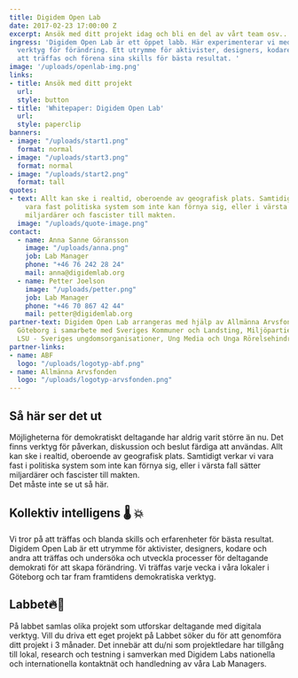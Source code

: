 ```yaml
---
title: Digidem Open Lab
date: 2017-02-23 17:00:00 Z
excerpt: Ansök med ditt projekt idag och bli en del av vårt team osv..
ingress: 'Digidem Open Lab är ett öppet labb. Här experimenterar vi med framtidens
  verktyg för förändring. Ett utrymme för aktivister, designers, kodare och andra
  att träffas och förena sina skills för bästa resultat. '
image: '/uploads/openlab-img.png'
links:
- title: Ansök med ditt projekt
  url:
  style: button
- title: 'Whitepaper: Digidem Open Lab'
  url:
  style: paperclip
banners:
- image: "/uploads/start1.png"
  format: normal
- image: "/uploads/start3.png"
  format: normal
- image: "/uploads/start2.png"
  format: tall
quotes:
- text: Allt kan ske i realtid, oberoende av geografisk plats. Samtidigt verkar vi
    vara fast politiska system som inte kan förnya sig, eller i värsta fall sätter
    miljardärer och fascister till makten.
  image: "/uploads/quote-image.png"
contact:
  - name: Anna Sanne Göransson
    image: "/uploads/anna.png"
    job: Lab Manager
    phone: "+46 76 242 28 24"
    mail: anna@digidemlab.org
  - name: Petter Joelson
    image: "/uploads/petter.png"
    job: Lab Manager
    phone: "+46 70 867 42 44"
    mail: petter@digidemlab.org
partner-text: Digidem Open Lab arrangeras med hjälp av Allmänna Arvsfonden och ABF
  Göteborg i samarbete med Sveriges Kommuner och Landsting, Miljöpartiet de Gröna,
  LSU - Sveriges ungdomsorganisationer, Ung Media och Unga Rörelsehindrade Göteborgsklubben.
partner-links:
- name: ABF
  logo: "/uploads/logotyp-abf.png"
- name: Allmänna Arvsfonden
  logo: "/uploads/logotyp-arvsfonden.png"
---
```


## Så här ser det ut
Möjligheterna för demokratiskt deltagande har aldrig varit större än nu. Det finns verktyg för påverkan, diskussion och beslut färdiga att användas. Allt kan ske i realtid, oberoende av geografisk plats. Samtidigt verkar vi vara fast i politiska system som inte kan förnya sig, eller i värsta fall sätter miljardärer och fascister till makten.  
Det måste inte se ut så här.

## Kollektiv intelligens :thermometer: :boom:
Vi tror på att träffas och blanda skills och erfarenheter för bästa resultat. Digidem Open Lab är ett utrymme för aktivister, designers, kodare och andra att träffas och undersöka och utveckla processer för deltagande demokrati för att skapa förändring. Vi träffas varje vecka i våra lokaler i Göteborg och tar fram framtidens demokratiska verktyg.

## Labbet:fire::seedling:
På labbet samlas olika projekt som utforskar deltagande med digitala verktyg. Vill du driva ett eget projekt på Labbet söker du för att genomföra ditt projekt i 3 månader. Det innebär att du/ni som projektledare har tillgång till lokal, research och testning i samverkan med Digidem Labs nationella och internationella kontaktnät och handledning av våra Lab Managers.

